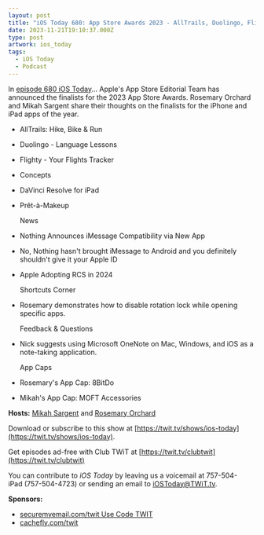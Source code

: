 ```yaml
---
layout: post
title: "iOS Today 680: App Store Awards 2023 - AllTrails, Duolingo, Flighty, Concepts, DaVinci Resolve, Prêt-à-Makeup"
date: 2023-11-21T19:10:37.000Z
type: post
artwork: ios_today
tags:
  - iOS Today
  - Podcast
---
```

In [episode 680 iOS Today](https://twit.tv/shows/ios-today/episodes/680)...
Apple's App Store Editorial Team has announced the finalists for the 2023 App Store Awards. Rosemary Orchard and Mikah Sargent share their thoughts on the finalists for the iPhone and iPad apps of the year.

*   AllTrails: Hike, Bike & Run
*   Duolingo - Language Lessons
*   Flighty - Your Flights Tracker
*   Concepts
*   DaVinci Resolve for iPad
*   Prêt-à-Makeup  
      
    News
*   Nothing Announces iMessage Compatibility via New App
*   No, Nothing hasn't brought iMessage to Android and you definitely shouldn't give it your Apple ID
*   Apple Adopting RCS in 2024  
      
    Shortcuts Corner
*   Rosemary demonstrates how to disable rotation lock while opening specific apps.  
      
    Feedback & Questions
*   Nick suggests using Microsoft OneNote on Mac, Windows, and iOS as a note-taking application.  
      
    App Caps
*   Rosemary's App Cap: 8BitDo
*   Mikah's App Cap: MOFT Accessories

**Hosts:** [Mikah Sargent](https://twit.tv/people/mikah-sargent) and [Rosemary Orchard](https://twit.tv/people/rosemary-orchard)

Download or subscribe to this show at [https://twit.tv/shows/ios-today](https://twit.tv/shows/ios-today).

Get episodes ad-free with Club TWiT at [https://twit.tv/clubtwit](https://twit.tv/clubtwit)

You can contribute to _iOS Today_ by leaving us a voicemail at 757-504-iPad (757-504-4723) or sending an email to [iOSToday@TWiT.tv](mailto:iOSToday@TWiT.tv).

**Sponsors:**

*   [securemyemail.com/twit Use Code TWIT](http://securemyemail.com/twit)
*   [cachefly.com/twit](https://cachefly.com/twit)